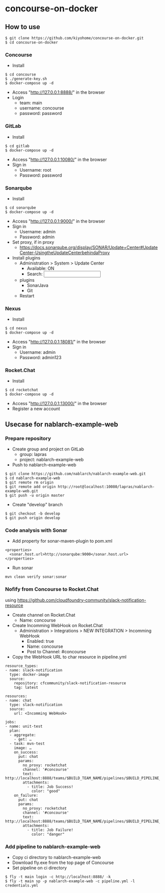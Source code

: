 # concourse-on-docker

## How to use

```
$ git clone https://github.com/kiyohome/concourse-on-docker.git
$ cd concourse-on-docker
```

### Concourse

- Install
```
$ cd concourse
$ ./generate-key.sh
$ docker-compose up -d
```

- Access "http://127.0.0.1:8888/" in the browser
- Login
  - team: main
  - username: concourse
  - password: password

### GitLab

- Install

```
$ cd gitlab
$ docker-compose up -d
```

- Access "http://127.0.0.1:10080/" in the browser
- Sign in
  - Username: root
  - Password: password

### Sonarqube

- Install

```
$ cd sonarqube
$ docker-compose up -d
```

- Access "http://127.0.0.1:9000/" in the browser
- Sign in
  - Username: admin
  - Password: admin
- Set proxy, if in proxy
  - https://docs.sonarqube.org/display/SONAR/Update+Center#UpdateCenter-UsingtheUpdateCenterbehindaProxy
- Install plugins
  - Administration > System > Update Center
    - Available: ON
    - Search: <input keywords>
  - plugins
    - SonarJava
    - Git
  - Restart

### Nexus

- Install

```
$ cd nexus
$ docker-compose up -d
```

- Access "http://127.0.0.1:18081/" in the browser
- Sign in
  - Username: admin
  - Password: admin123

### Rocket.Chat

- Install

```
$ cd rocketchat
$ docker-compose up -d
```

- Access "http://127.0.0.1:13000/" in the browser
- Register a new account

## Usecase for nablarch-example-web

### Prepare repository

- Create group and project on GitLab
  - group: lapras
  - project: nablarch-example-web
- Push to nablarch-example-web

```
$ git clone https://github.com/nablarch/nablarch-example-web.git
$ cd nablarch-example-web
$ git remote rm origin
$ git remote add origin http://root@localhost:10080/lapras/nablarch-example-web.git
$ git push -u origin master
```

- Create "develop" branch

```
$ git checkout -b develop
$ git push origin develop
```

### Code analysis with Sonar

- Add property for sonar-maven-plugin to pom.xml

```
<properties>
  <sonar.host.url>http://sonarqube:9000</sonar.host.url>
</properties>
```

- Run sonar

```
mvn clean verify sonar:sonar
```

### Nofify from Concourse to Rocket.Chat

using https://github.com/cloudfoundry-community/slack-notification-resource

- Create channel on Rocket.Chat
  - Name: concourse
- Create Incomming WebHook on Rocket.Chat
  - Administration > Integrations > NEW INTEGRATION > Incomming WebHook
    - Enabled: true
    - Name: concourse
    - Post to Channel: #concourse
- Copy the WebHook URL to char resource in pipeline.yml

```
resource_types:
- name: slack-notification
  type: docker-image
  source:
    repository: cfcommunity/slack-notification-resource
    tag: latest

resources:
- name: chat
  type: slack-notification
  source:
    url: <Incomming WebHook>

jobs:
- name: unit-test
  plan:
  - aggregate:
    - get: …
  - task: mvn-test
    image: …
    on_success:
      put: chat
      params:
        no_proxy: rocketchat
        channel: '#concourse'
        text: http://localhost:8888/teams/$BUILD_TEAM_NAME/pipelines/$BUILD_PIPELINE_NAME/jobs/$BUILD_JOB_NAME/builds/$BUILD_NAME
        attachments:
          - title: Job Success!
            color: "good"
    on_failure:
      put: chat
      params:
        no_proxy: rocketchat
        channel: '#concourse'
        text: http://localhost:8888/teams/$BUILD_TEAM_NAME/pipelines/$BUILD_PIPELINE_NAME/jobs/$BUILD_JOB_NAME/builds/$BUILD_NAME
        attachments:
          - title: Job Failure!
            color: "danger"
```

### Add pipeline to nablarch-example-web

- Copy ci directory to nablarch-example-web
- Download fly.exe from the top page of Concourse
- Set pipeline on ci directory

```
$ fly -t main login -c http://localhost:8888/ -k
$ fly -t main sp -p nablarch-example-web -c pipeline.yml -l credentials.yml
```
